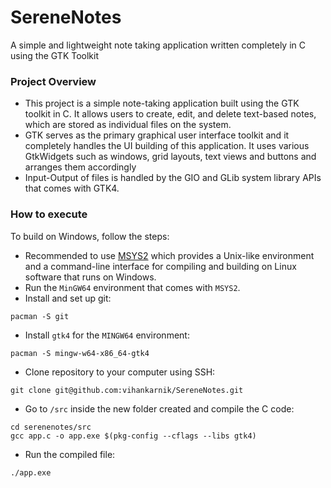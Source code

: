 # SereneNotes
A simple and lightweight note taking application written completely in C using the GTK Toolkit

### Project Overview
* This project is a simple note-taking application built using the GTK toolkit in C. It allows users to create, edit, and delete text-based notes, which are stored as individual files on the system.
* GTK serves as the primary graphical user interface toolkit and it completely handles the UI building of this application. It uses various GtkWidgets such as windows, grid layouts, text views and buttons and arranges them accordingly 
* Input-Output of files is handled by the GIO and GLib system library APIs that comes with GTK4.



### How to execute
To build on Windows, follow the steps:
* Recommended to use [MSYS2](https://www.msys2.org/) which provides a Unix-like environment and a command-line interface for compiling and building on Linux software that runs on Windows.
* Run the `MinGW64` environment that comes with `MSYS2`.
* Install and set up git:  
```
pacman -S git
```
* Install `gtk4` for the `MINGW64` environment:  
```
pacman -S mingw-w64-x86_64-gtk4
```
* Clone repository to your computer using SSH:  
```
git clone git@github.com:vihankarnik/SereneNotes.git
```
* Go to `/src` inside the new folder created and compile the C code:  
```
cd serenenotes/src
gcc app.c -o app.exe $(pkg-config --cflags --libs gtk4)
```
* Run the compiled file:
```
./app.exe
```
